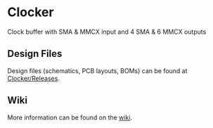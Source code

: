 # Clocker
Clock buffer with SMA &amp; MMCX input and 4 SMA &amp; 6 MMCX outputs

## Design Files

Design files (schematics, PCB layouts, BOMs) can be found at [Clocker/Releases](https://github.com/sinara-hw/Clocker/releases).

## Wiki

More information can be found on the [wiki](https://github.com/sinara-hw/Clocker/wiki).
